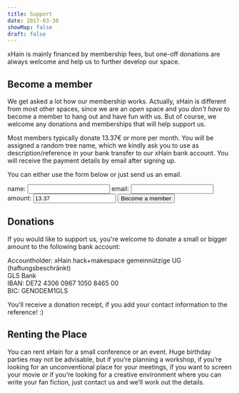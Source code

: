 ```yaml
---
title: Support
date: 2017-03-30
showMap: false
draft: false
---
```


xHain is mainly financed by membership fees, but one-off donations are always welcome and help us to further develop our space.

## Become a member

We get asked a lot how our membership works. Actually, xHain is different from most other spaces, since we are an _open_ space and you _don't have to_ become a member to hang out and have fun with us. But of course, we welcome any donations and memberships that will help support us.

Most members typically donate 13.37€ or more per month. You will be assigned a random tree name, which we kindly ask you to use as description/reference in your bank transfer to our xHain bank account. You will receive the payment details by email after signing up.

You can either use the form below or just send us an email.

<form action="https://moped.x-hain.de/members/signup" method="POST">
    <label for="Name">name:
    	<input type="text" name="Name" title="name" required>
    </label>
    <label for="email">email:
    	<input type="email" name="_replyto" title="email" required>
    </label>
    <label for="amount">amount:
    	<input type="text" name="amount" title="amount" value="13.37" required>
    </label>
  	<input type="submit" value="Become a member">
</form>

## Donations

If you would like to support us, you're welcome to donate a small or bigger amount to the following bank account:

Accountholder: xHain hack+makespace gemeinnützige UG (haftungsbeschränkt)<br>
GLS Bank<br>
IBAN: DE72 4306 0967 1050 8465 00<br>
BIC: GENODEM1GLS

You’ll receive a donation receipt, if you add your contact information to the reference! :)

## Renting the Place

You can rent xHain for a small conference or an event. Huge birthday parties may not be advisable, but if you’re planning a workshop, if you’re looking for an unconventional place for your meetings, if you want to screen your movie or if you’re looking for a creative environment where you can write your fan fiction, just contact us and we’ll work out the details.
